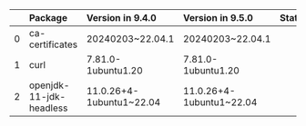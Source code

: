 <!-- markdown-link-check-disable -->

|    | Package                 | Version in 9.4.0         | Version in 9.5.0         | Status   |
|---:|:------------------------|:-------------------------|:-------------------------|:---------|
|  0 | ca-certificates         | 20240203~22.04.1         | 20240203~22.04.1         |          |
|  1 | curl                    | 7.81.0-1ubuntu1.20       | 7.81.0-1ubuntu1.20       |          |
|  2 | openjdk-11-jdk-headless | 11.0.26+4-1ubuntu1~22.04 | 11.0.26+4-1ubuntu1~22.04 |          |